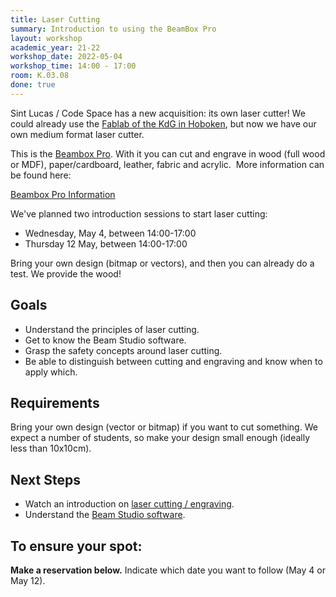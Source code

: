 ```yaml
---
title: Laser Cutting
summary: Introduction to using the BeamBox Pro
layout: workshop
academic_year: 21-22
workshop_date: 2022-05-04
workshop_time: 14:00 - 17:00
room: K.03.08
done: true
---
```


Sint Lucas / Code Space has a new acquisition: its own laser cutter! We could already use the [Fablab of the KdG in Hoboken](https://fablabkdg.be/), but now we have our own medium format laser cutter.

This is the [Beambox Pro](https://www.fluxlasers.com/products/beambox-pro/). With it you can cut and engrave in wood (full wood or MDF), paper/cardboard, leather, fabric and acrylic.  More information can be found here:

[Beambox Pro Information](https://www.fluxlasers.com/products/beambox-pro/)

We've planned two introduction sessions to start laser cutting:

- Wednesday, May 4, between 14:00-17:00
- Thursday 12 May, between 14:00-17:00

Bring your own design (bitmap or vectors), and then you can already do a test. We provide the wood!

## Goals

- Understand the principles of laser cutting.
- Get to know the Beam Studio software.
- Grasp the safety concepts around laser cutting.
- Be able to distinguish between cutting and engraving and know when to apply which.

## Requirements

Bring your own design (vector or bitmap) if you want to cut something. We expect a number of students, so make your design small enough (ideally less than 10x10cm).

## Next Steps

- Watch an introduction on [laser cutting / engraving](https://www.youtube.com/watch?v=sdACSB8GH3Y).
- Understand the [Beam Studio software](https://www.youtube.com/playlist?list=PL97IZXQ17KZ-E4Hz-AmUcVMxzaK7F1izy).

## To ensure your spot:

**Make a reservation below.** Indicate which date you want to follow (May 4 or May 12).
